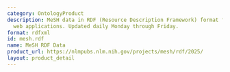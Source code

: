 ```yaml
---
category: OntologyProduct
description: MeSH data in RDF (Resource Description Framework) format for semantic
  web applications. Updated daily Monday through Friday.
format: rdfxml
id: mesh.rdf
name: MeSH RDF Data
product_url: https://nlmpubs.nlm.nih.gov/projects/mesh/rdf/2025/
layout: product_detail
---
```

